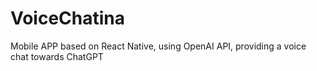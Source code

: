 # VoiceChatina
Mobile APP based on React Native, using OpenAI API, providing a voice chat towards ChatGPT
